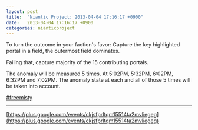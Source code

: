 ```yaml
---
layout: post
title:  "Niantic Project: 2013-04-04 17:16:17 +0900"
date:   2013-04-04 17:16:17 +0900
categories: nianticproject
---
```

To turn the outcome in your faction's favor: Capture the key highlighted portal in a field, the outermost field dominates.

Failing that, capture majority of the 15 contributing portals.

The anomaly will be measured 5 times. At 5:02PM, 5:32PM, 6:02PM, 6:32PM and 7:02PM. The anomaly state at each and all of those 5 times will be taken into account.

[#freemisty](https://plus.google.com/s/%23freemisty "")
- - -
[https://plus.google.com/events/ckjsfprltqm15514ta2mvliegeg](https://plus.google.com/events/ckjsfprltqm15514ta2mvliegeg)
